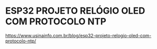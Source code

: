 # ESP32 PROJETO RELÓGIO OLED COM PROTOCOLO NTP
https://www.usinainfo.com.br/blog/esp32-projeto-relogio-oled-com-protocolo-ntp/
